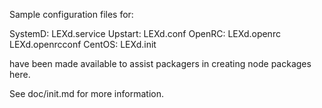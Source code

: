 Sample configuration files for:

SystemD: LEXd.service
Upstart: LEXd.conf
OpenRC:  LEXd.openrc
         LEXd.openrcconf
CentOS:  LEXd.init

have been made available to assist packagers in creating node packages here.

See doc/init.md for more information.
